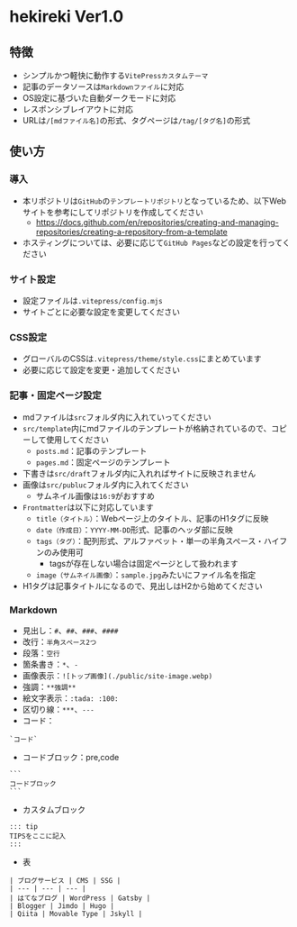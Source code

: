 # hekireki Ver1.0

## 特徴

* シンプルかつ軽快に動作する`VitePressカスタムテーマ`
* 記事のデータソースは`Markdownファイル`に対応
* OS設定に基づいた自動ダークモードに対応
* レスポンシブレイアウトに対応
* URLは`/[mdファイル名]`の形式、タグページは`/tag/[タグ名]`の形式


## 使い方

### 導入

* 本リポジトリは`GitHub`の`テンプレートリポジトリ`となっているため、以下Webサイトを参考にしてリポジトリを作成してください
  * https://docs.github.com/en/repositories/creating-and-managing-repositories/creating-a-repository-from-a-template
* ホスティングについては、必要に応じて`GitHub Pages`などの設定を行ってください


### サイト設定

* 設定ファイルは`.vitepress/config.mjs`
* サイトごとに必要な設定を変更してください


### CSS設定

* グローバルのCSSは`.vitepress/theme/style.css`にまとめています
* 必要に応じて設定を変更・追加してください


### 記事・固定ページ設定

* mdファイルは`src`フォルダ内に入れていってください
* `src/template`内にmdファイルのテンプレートが格納されているので、コピーして使用してください
  * `posts.md`：記事のテンプレート
  * `pages.md`：固定ページのテンプレート
* 下書きは`src/draft`フォルダ内に入れればサイトに反映されません
* 画像は`src/publuc`フォルダ内に入れてください
  * サムネイル画像は`16:9`がおすすめ
* `Frontmatter`は以下に対応しています
  * `title（タイトル）`：Webページ上のタイトル、記事のH1タグに反映
  * `date（作成日）`：`YYYY-MM-DD`形式、記事のヘッダ部に反映
  * `tags（タグ）`：配列形式、アルファベット・単一の半角スペース・ハイフンのみ使用可
    * tagsが存在しない場合は固定ページとして扱われます
  * `image（サムネイル画像）`：`sample.jpg`みたいにファイル名を指定
* H1タグは記事タイトルになるので、見出しはH2から始めてください


### Markdown

* 見出し：`#`、`##`、`###`、`####`
* 改行：`半角スペース2つ`
* 段落：`空行`
* 箇条書き：`*`、`-`
* 画像表示：`![トップ画像](./public/site-image.webp)`
* 強調：`**強調**`
* 絵文字表示：`:tada: :100:`
* 区切り線：`***`、`---`
* コード：

```
`コード`
```

* コードブロック：pre,code

````
```
コードブロック
```
````

* カスタムブロック

```
::: tip
TIPSをここに記入
:::
```

* 表

```
| ブログサービス | CMS | SSG |
| --- | --- | --- |
| はてなブログ | WordPress | Gatsby |
| Blogger | Jimdo | Hugo |
| Qiita | Movable Type | Jskyll |
```
